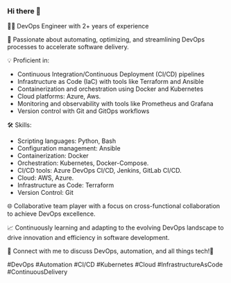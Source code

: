### Hi there 👋
👨‍💻 DevOps Engineer with 2+ years of experience

🚀 Passionate about automating, optimizing, and streamlining DevOps processes to accelerate software delivery.

💡 Proficient in:
   - Continuous Integration/Continuous Deployment (CI/CD) pipelines
   - Infrastructure as Code (IaC) with tools like Terraform and Ansible
   - Containerization and orchestration using Docker and Kubernetes
   - Cloud platforms: Azure, Aws.
   - Monitoring and observability with tools like Prometheus and Grafana
   - Version control with Git and GitOps workflows

🛠️ Skills:
   - Scripting languages: Python, Bash
   - Configuration management: Ansible
   - Containerization: Docker
   - Orchestration: Kubernetes, Docker-Compose.
   - CI/CD tools: Azure DevOps CI/CD, Jenkins, GitLab CI/CD.
   - Cloud: AWS, Azure.
   - Infrastructure as Code: Terraform
   - Version Control: Git

🌐 Collaborative team player with a focus on cross-functional collaboration to achieve DevOps excellence.

📈 Continuously learning and adapting to the evolving DevOps landscape to drive innovation and efficiency in software development.

🔗 Connect with me to discuss DevOps, automation, and all things tech!💬

#DevOps #Automation #CI/CD #Kubernetes #Cloud #InfrastructureAsCode #ContinuousDelivery
